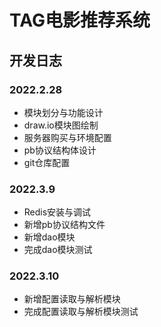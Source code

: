 # TAG电影推荐系统

## 开发日志

### 2022.2.28
- 模块划分与功能设计
- draw.io模块图绘制
- 服务器购买与环境配置
- pb协议结构体设计
- git仓库配置

### 2022.3.9
- Redis安装与调试
- 新增pb协议结构文件
- 新增dao模块
- 完成dao模块测试

### 2022.3.10
- 新增配置读取与解析模块
- 完成配置读取与解析模块测试